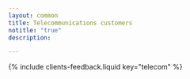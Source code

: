 ```yaml
---
layout: common
title: Telecommunications customers
notitle: "true"
description:

---
```


{% include clients-feedback.liquid key="telecom" %}
